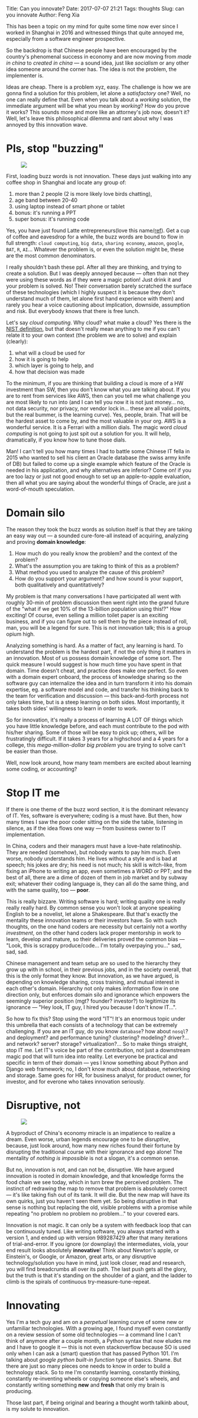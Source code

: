 Title: Can you innovate?
Date: 2017-07-07 21:21
Tags: thoughts
Slug: can you innovate
Author: Feng Xia


This has been a topic on my mind for quite some time now ever since I
worked in Shanghai in 2016 and witnessed things that quite annoyed me,
especially from a software engineer prospective. 

So the backdrop is that Chinese people have been encouraged by
the country's phenomenal success in economy and are now moving from _made in
china_ to _created in china_ &mdash; a sound idea, just like
_socialism_ or any other idea someone around the corner has. The
idea is not the problem, the implementer is.

Ideas are cheap. There is a problem xyz, easy. The challenge is how we
are gonna find a solution for this problem, let alone a _satisfactory_
one? Well, no one can really define that. Even when you talk about a
_working_ solution, the immediate argument will be what you mean by
_working_? How do you prove it works? This sounds more and more like
an attorney's job now, doesn't it? Well, let's leave this
philosophical dilemma and rant about why I was annoyed by this
innovation wave.

# Pls, stop "buzzing"

<figure class="col l6 m6 s12">
  <img src="/images/funny/startup.jpg"/>
</figure>

First, loading buzz words is not innovation.  These days just walking
into any coffee shop in Shanghai and locate any group of:

1. more than 2 people (2 is more likely love birds chatting), 
2. age band between 20-40
3. using laptop instead of smart phone or tablet
4. bonus: it's running a PPT
5. super bonus: it's running code

Yes, you have just found <span class="myhighlight"> Latte
entrepreneurs</span>(love this name/[ref][2]). Get a cup of coffee and
eavesdrop for a while, the buzz words are bound to flow in full
strength: `cloud computing`, `big data`, `sharing economy`, `amazon`,
`google`, `BAT`, `R`, `AI`...  Whatever the problem is, or even the
solution might be, these are the most common denominators.

[2]: https://www.peterjthomson.com/latte-entrepreneur/

I really shouldn't bash these ppl. After all they are thinking, and
trying to create a solution. But I was deeply annoyed because &mdash;
often than not they were using these words <span class="myhighlight">as
if they were a magic potion</span>! Just drink it and your problem is
solved. No! Their conversation barely scratched the surface of these
technologies (which I highly suspect it is because they don't
understand much of them, let alone first hand experience with them)
and rarely you hear a voice cautioning about implication, downside,
assumption and risk. But everybody knows that there is <span
class="myhighlight">free lunch</span>.

Let's say _cloud computing_. Why cloud? what make a cloud? Yes
there is the [NIST definition][1], but that doesn't really mean
anything to me if you can't relate it to your own context (the problem
we are to solve) and explain (clearly):

1. what will a cloud be used for
2. how it is going to help
3. which layer is going to help, and
4. how that decision was made

To the minimum, if you are thinking that building a cloud is more of a
HW investment than SW, then you don't know what you are talking
about. If you are to rent from services like AWS, 
then can you tell me <span class="myhighlight">what challenge you 
are most likely to run into</span> (and I can tell you now it is
not just money... no, not data security, nor privacy, nor vendor lock
in... these are all valid points, but the real bummer, is the learning
curve). <span class="myhighlight">Yes, people, brain</span>.  That
will be the hardest asset to come by, and the most valuable in your
org. AWS is a wonderful service. It is a Ferrari with a million
dials. The magic word _cloud computing_ is not going to just spit out
a solution for you. It will help, dramatically, if you know how to
tune those dials.

Man! I can't tell you how many times I had to battle
some Chinese IT fella in 2015 who wanted to sell his client
an Oracle database (the swiss army knife of DB) but
failed to come up a single example which feature of the Oracle is
needed in his application, and why alternatives are inferior? Come
on! if you are too lazy or just not good enough to set up an
apple-to-apple evaluation, then all what you are saying about the
wonderful things of Oracle, are just a word-of-mouth speculation.


[1]: http://nvlpubs.nist.gov/nistpubs/Legacy/SP/nistspecialpublication800-145.pdf

# Domain silo

The reason they took the buzz words as solution itself is that they
are taking an easy way out &mdash; a sounded cure-fore-all instead of
acquiring, analyzing and proving **domain knowledge**:

1. How much do you really know the problem?  and the context of the
   problem?
2. What's the assumption you are taking to think of this as a problem?
3. What method you used to analyze the cause of this problem?
4. How do you support your argument? and how sound is your support,
   both qualitatively and quantitatively?

My problem is that many conversations I have participated all went
with roughly 30-min of problem discussion then went right into
the grand future of the "what if we get 10% of the
13-billion population using this!?" How exciting! <span
class="myhighlight">Of course, even selling a million toilet paper is
an exciting business, and if you can figure out to sell them by the
piece instead of roll, man, you will be a legend for sure</span>.
This is not innovation talk; this is a group opium high.

Analyzing something is hard. As a matter of fact, any learning is
hard. To understand the problem is the hardest part, if not the only
thing it matters in an innovation. Most of us possess domain knowledge
of some sort. The quick measure I would suggest is how much time you
have spent in that domain. Time doesn't cheat, and practice does make
one perfect. So even with a domain expert onboard, the process of
knowledge sharing so the software guy can <span
class="myhighlight">internalize</span> the idea and in turn transform
it into his domain expertise, eg. a software model and code, and
transfer his thinking back to the team for verification and discussion
&mdash; this back-and-forth process not only takes time, but is a
steep learning on both sides. Most importantly, <span
class="myhighlight">it takes both sides' willingness to learn</span>
in order to work.

So for innovation, it's really a process of learning A LOT OF things
which you have little knowledge before, and each must contribute to
the pod with his/her sharing. Some of those will be easy to pick up;
others, will be frustratingly difficult. If it takes 3 years for a
highschool and a 4 years for a college, this _mega-million-dollar big
problem_ you are trying to solve can't be easier than those.

Well, now look around, how many team members are excited about
learning some coding, or accounting?

# Stop IT me

If there is one theme of the buzz word section, it is
the dominant relevancy of IT. Yes, software is everywhere; coding is a
must have. But then, how many times I saw the poor coder sitting on
the side the table, listening in silence, as if the idea flows one way
&mdash; from business owner to IT implementation.

In China, coders and their managers must have a love-hate
relatinoship. They are needed (somehow), but nobody wants to pay him
much. Even worse, nobody understands him. He lives without a style and
is bad at speech; his jokes are dry; his need is not much; his skill
is witch-like, from fixing an iPhone to writing an app, even sometimes
a WORD or PPT; and <span class="myhighlight"> the best of all, there
are a dime of dozen of them</span> in job market and by subway exit;
whatever their coding language is, they can all do the same thing, and
with the same quality, too &mdash; **poor**.

This is really bizzare. Writing software is hard; writing quality one
is really really really hard. By common sense you won't look at anyone
speaking English to be a novelist, let alone a Shakespeare. But that's
exactly the mentality these innovation teams or their investors
have. So with such thoughts, on the one hand coders are necessity but
certainly not a worthy _investment_, on the other hand coders lack proper
mentorship in work to learn, develop and mature, so their deliveries
proved the common bias &mdash; "Look, this is scrappy
produce/code... I'm totally overpaying you..." sad, sad, sad.

Chinese management and team setup are so used to the hierarchy they
grow up with in school, in their previous jobs, and in the society
overall, that this is the only format they know. But innovation, as we
have argued, is depending on knowledge sharing, cross training, and
mutual interest in each other's domain. Hierarchy not only makes
information flow in one direction only, but enforces domain silo and
ignorance which enpowers the seemingly superior position (mgt? founder? investor?)
to legitimize its ignorance &mdash; "Hey look, IT guy, I hired you
because I don't know IT...".

So how to fix this? Stop using the word "IT"! It's an enormous topic
under this umbrella that each consists of a technology that can be
extremely challenging. If you are an IT guy, do you know `database`?
how about `nosql`? and deployment? and performance tuning? clustering?
modeling?  driver?... and network? server? storage?
virtualization?... So to make things straight, <span
class="myhighlight">stop IT me</span>. Let IT's voice be part of the
contribution, not just a downstream magic pod that will turn idea into
reality. Let everyone be <span class="myhighlight">practical</span> 
and <span class="myhighlight">specific</span> in term of their domain &mdash; yes
I know something about Python and Django web framework; no, I don't
know much about database, networking and storage. Same goes for HR,
for business analyst, for product owner, for investor, and for everone
who takes innovation seriously. 

# Disruptive, not

<figure class="col l6 m6 s12">
  <img src="/images/funny/disruptive.jpg"/>
</figure>

A byproduct of China's economy miracle is an impatience to realize a
dream. Even worse, urban legends encourage one to be _disruptive_,
because, just look around, how many new riches found their fortune by
disrupting the traditional course with their ignorance and ego alone!
The mentality of _nothing is impossible_ is not a slogan, it's a
common sense.

But no, innovation is not, and can not be, disruptive. We have argued
innovation is rooted in domain knowledge, and that knowledge forms the
food chain we see today, which in turn brew the perceived problem. The
instinct of redrawing the map to remove that problem is absolutely
correct &mdash; it's like taking fish out of its tank. It will
die. But the new map will have its own quirks, just you haven't seen
them yet. <span class="myhighlight">So being disruptive in that sense
is nothing but replacing the old, visible problems with a promise
while repeating "no problem no problem no problem..." to your covered
ears</span>.

Innovation is not magic. It can only be a system with feedback loop
that can be continuously tuned. Like writing software, you always
started with a version 1, and ended up with version 989287429 after
that many iterations of trial-and-error. If you ignore (or downplay)
the intermediates, viola, your end result looks absolutely
**innovative**!  Think about Newton's apple, or Einstein's, or Google,
or Amazon, great arts, or any disruptive technology/solution you have
in mind, just look closer, read and research, you will find
breadcrumbs all over its path. The last push gets all the glory, but
the truth is that it's standing on the shoulder of a giant, and the
ladder to climb is the <span class="myhighlight">spirals of continuous try-measure-tune-repeat</span>.

# Innovating

Yes I'm a tech guy and am on a _perpetual_ learning curve of some new
or unfamiliar technologies. With a growing age, I found myself even
constantly on a review session of some old technologies &mdash; a
command line I can't think of anymore after a couple month, a Python
syntax that now eludes me and I have to google it &mdash; this is not
even stackoverflow because SO is used only when I can ask a (smart)
question that has passed Python 101. I'm talking about _google python
built-in function_ type of basics. Shame. But there are just so many
pieces one needs to know in order to build a technology stack.  So to
me I'm constantly learning, constantly thinking, constantly
re-inventing wheels or copying someone else's wheels, and constantly
writing something **new** and **fresh** that only my brain is
producing.

Those last part, if being original and bearing a thought worth
talkinb about, is my solute to innovation.

